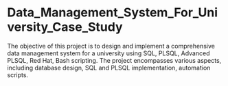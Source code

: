 # Data_Management_System_For_University_Case_Study
The objective of this project is to design and implement a comprehensive data management system for a university using SQL, PLSQL, Advanced PLSQL, Red Hat, Bash scripting. The project encompasses various aspects, including database design, SQL and PLSQL implementation, automation scripts.
